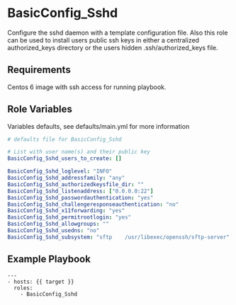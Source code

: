BasicConfig_Sshd
=========

Configure the sshd daemon with a template configuration file. Also this role can be used to install users public ssh keys in either a centralized authorized_keys directory or the users hidden .ssh/authorized_keys file.

Requirements
------------

Centos 6 image with ssh access for running playbook. 

Role Variables
--------------
Variables defaults, see defaults/main.yml for more information

```YAML
# defaults file for BasicConfig_Sshd

# List with user name(s) and their public key
BasicConfig_Sshd_users_to_create: []

BasicConfig_Sshd_loglevel: "INFO"
BasicConfig_Sshd_addressfamily: "any"
BasicConfig_Sshd_authorizedkeysfile_dir: ""
BasicConfig_Sshd_listenaddress: ["0.0.0.0:22"]
BasicConfig_Sshd_passwordauthentication: "yes"
BasicConfig_Sshd_challengeresponseauthentication: "no"
BasicConfig_Sshd_x11forwarding: "yes"
BasicConfig_Sshd_permitrootlogin: "yes"
BasicConfig_Sshd_allowgroups: ""
BasicConfig_Sshd_usedns: "no"
BasicConfig_Sshd_subsystem: "sftp    /usr/libexec/openssh/sftp-server"
```

Example Playbook
----------------

    ---
    - hosts: {{ target }}
      roles:
        - BasicConfig_Sshd


